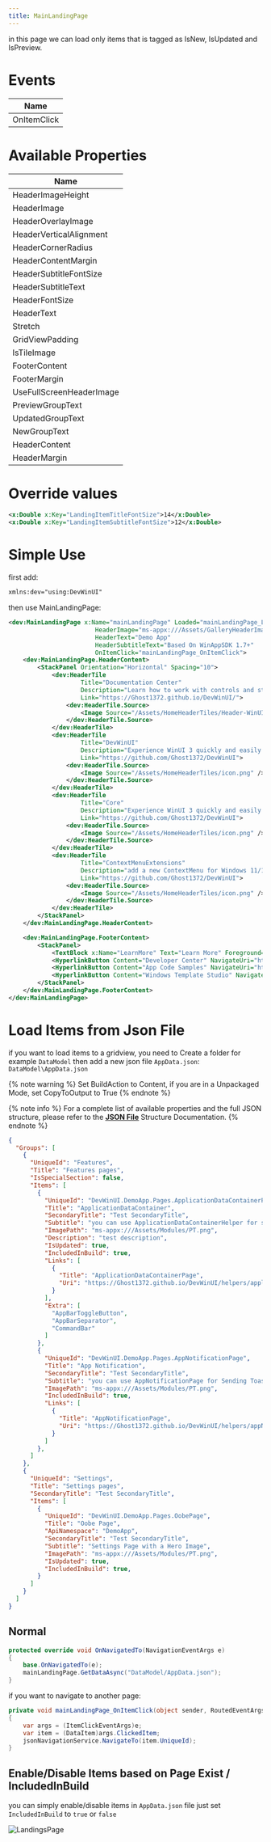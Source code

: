 ```yaml
---
title: MainLandingPage
---
```


in this page we can load only items that is tagged as IsNew, IsUpdated and IsPreview.

# Events

|Name|
|-|
|OnItemClick|

# Available Properties

|Name|
|-|
|HeaderImageHeight|
|HeaderImage|
|HeaderOverlayImage|
|HeaderVerticalAlignment|
|HeaderCornerRadius|
|HeaderContentMargin|
|HeaderSubtitleFontSize|
|HeaderSubtitleText|
|HeaderFontSize|
|HeaderText|
|Stretch|
|GridViewPadding|
|IsTileImage|
|FooterContent|
|FooterMargin|
|UseFullScreenHeaderImage|
|PreviewGroupText|
|UpdatedGroupText|
|NewGroupText|
|HeaderContent|
|HeaderMargin|

# Override values

```xml
<x:Double x:Key="LandingItemTitleFontSize">14</x:Double>
<x:Double x:Key="LandingItemSubtitleFontSize">12</x:Double>
```

# Simple Use
first add:

```xml
xmlns:dev="using:DevWinUI"
```

then use MainLandingPage:

```xml
<dev:MainLandingPage x:Name="mainLandingPage" Loaded="mainLandingPage_Loaded"
                        HeaderImage="ms-appx:///Assets/GalleryHeaderImage.png"
                        HeaderText="Demo App"
                        HeaderSubtitleText="Based On WinAppSDK 1.7+"
                        OnItemClick="mainLandingPage_OnItemClick">
    <dev:MainLandingPage.HeaderContent>
        <StackPanel Orientation="Horizontal" Spacing="10">
            <dev:HeaderTile
                    Title="Documentation Center"
                    Description="Learn how to work with controls and styles."
                    Link="https://Ghost1372.github.io/DevWinUI/">
                <dev:HeaderTile.Source>
                    <Image Source="/Assets/HomeHeaderTiles/Header-WinUIGallery.png" />
                </dev:HeaderTile.Source>
            </dev:HeaderTile>
            <dev:HeaderTile
                    Title="DevWinUI"
                    Description="Experience WinUI 3 quickly and easily with the help of DevWinUI, Everything you need to develop an application is gathered in one place."
                    Link="https://github.com/Ghost1372/DevWinUI">
                <dev:HeaderTile.Source>
                    <Image Source="/Assets/HomeHeaderTiles/icon.png" />
                </dev:HeaderTile.Source>
            </dev:HeaderTile>
            <dev:HeaderTile
                    Title="Core"
                    Description="Experience WinUI 3 quickly and easily with the help of Core, Everything you need to develop an application is gathered in one place."
                    Link="https://github.com/Ghost1372/DevWinUI">
                <dev:HeaderTile.Source>
                    <Image Source="/Assets/HomeHeaderTiles/icon.png" />
                </dev:HeaderTile.Source>
            </dev:HeaderTile>
            <dev:HeaderTile
                    Title="ContextMenuExtensions"
                    Description="add a new ContextMenu for Windows 11/10."
                    Link="https://github.com/Ghost1372/DevWinUI">
                <dev:HeaderTile.Source>
                    <Image Source="/Assets/HomeHeaderTiles/icon.png" />
                </dev:HeaderTile.Source>
            </dev:HeaderTile>
        </StackPanel>
    </dev:MainLandingPage.HeaderContent>

    <dev:MainLandingPage.FooterContent>
        <StackPanel>
            <TextBlock x:Name="LearnMore" Text="Learn More" Foreground="{ThemeResource ApplicationForegroundThemeBrush}" Style="{StaticResource SubtitleTextBlockStyle}" Margin="0,0,0,12" />
            <HyperlinkButton Content="Developer Center" NavigateUri="https://developer.microsoft.com/en-us/windows/"/>
            <HyperlinkButton Content="App Code Samples" NavigateUri="https://docs.microsoft.com/en-us/windows/apps/get-started/samples"/>
            <HyperlinkButton Content="Windows Template Studio" NavigateUri="https://github.com/microsoft/WindowsTemplateStudio"/>
        </StackPanel>
    </dev:MainLandingPage.FooterContent>
</dev:MainLandingPage>
```

# Load Items from Json File
if you want to load items to a gridview, you need to Create a folder for example `DataModel` then add a new json file `AppData.json`:
`DataModel\AppData.json`

{% note warning %}
Set BuildAction to Content, if you are in a Unpackaged Mode, set CopyToOutput to True
{% endnote %}

{% note info %}
For a complete list of available properties and the full JSON structure, please refer to the <ins>**[JSON File](https://ghost1372.github.io/DevWinUI/jsonNavigationService/jsonFile)**</ins> Structure Documentation.
{% endnote %}


```json
{
  "Groups": [
    {
      "UniqueId": "Features",
      "Title": "Features pages",
      "IsSpecialSection": false,
      "Items": [
        {
          "UniqueId": "DevWinUI.DemoApp.Pages.ApplicationDataContainerPage",
          "Title": "ApplicationDataContainer",
          "SecondaryTitle": "Test SecondaryTitle",
          "Subtitle": "you can use ApplicationDataContainerHelper for saving and loading application settings.",
          "ImagePath": "ms-appx:///Assets/Modules/PT.png",
          "Description": "test description",
          "IsUpdated": true,
          "IncludedInBuild": true,
          "Links": [
            {
              "Title": "ApplicationDataContainerPage",
              "Uri": "https://Ghost1372.github.io/DevWinUI/helpers/applicationDataContainerHelper/"
            }
          ],
          "Extra": [
            "AppBarToggleButton",
            "AppBarSeparator",
            "CommandBar"
          ]
        },
        {
          "UniqueId": "DevWinUI.DemoApp.Pages.AppNotificationPage",
          "Title": "App Notification",
          "SecondaryTitle": "Test SecondaryTitle",
          "Subtitle": "you can use AppNotificationPage for Sending Toast Notification.",
          "ImagePath": "ms-appx:///Assets/Modules/PT.png",
          "IncludedInBuild": true,
          "Links": [
            {
              "Title": "AppNotificationPage",
              "Uri": "https://Ghost1372.github.io/DevWinUI/helpers/appNotification/"
            }
          ]
        },
      ]
    },
    {
      "UniqueId": "Settings",
      "Title": "Settings pages",
      "SecondaryTitle": "Test SecondaryTitle",
      "Items": [
        {
          "UniqueId": "DevWinUI.DemoApp.Pages.OobePage",
          "Title": "Oobe Page",
          "ApiNamespace": "DemoApp",
          "SecondaryTitle": "Test SecondaryTitle",
          "Subtitle": "Settings Page with a Hero Image",
          "ImagePath": "ms-appx:///Assets/Modules/PT.png",
          "IsUpdated": true,
          "IncludedInBuild": true,
        }
      ]
    }
  ]
}

```

## Normal

```cs
protected override void OnNavigatedTo(NavigationEventArgs e)
{
    base.OnNavigatedTo(e);
    mainLandingPage.GetDataAsync("DataModel/AppData.json");
}
```

if you want to navigate to another page:

```cs
private void mainLandingPage_OnItemClick(object sender, RoutedEventArgs e)
{
    var args = (ItemClickEventArgs)e;
    var item = (DataItem)args.ClickedItem;
    jsonNavigationService.NavigateTo(item.UniqueId);
}

```

## Enable/Disable Items based on Page Exist / IncludedInBuild
you can simply enable/disable items in `AppData.json` file just set `IncludedInBuild` to `true` or `false`

![LandingsPage](https://raw.githubusercontent.com/ghost1372/Resources/main/LandingsPage/0.png)